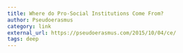 ```yaml
---
title: Where do Pro-Social Institutions Come From?
author: Pseudoerasmus
category: link
external_url: https://pseudoerasmus.com/2015/10/04/ce/
tags: deep
---
```

